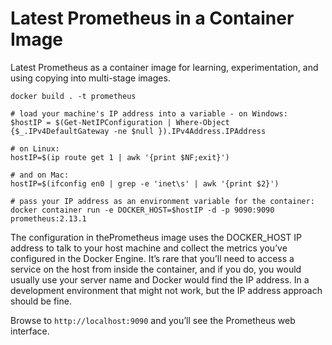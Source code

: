 # Latest Prometheus in a Container Image

Latest Prometheus as a container image for learning, experimentation,
and using copying into multi-stage images.
```
docker build . -t prometheus

# load your machine's IP address into a variable - on Windows:
$hostIP = $(Get-NetIPConfiguration | Where-Object {$_.IPv4DefaultGateway -ne $null }).IPv4Address.IPAddress

# on Linux:
hostIP=$(ip route get 1 | awk '{print $NF;exit}')

# and on Mac:
hostIP=$(ifconfig en0 | grep -e 'inet\s' | awk '{print $2}')

# pass your IP address as an environment variable for the container:
docker container run -e DOCKER_HOST=$hostIP -d -p 9090:9090 prometheus:2.13.1
```


The configuration in thePrometheus image uses the DOCKER_HOST IP address to
talk to your host machine and collect the metrics you’ve configured in the
Docker Engine. It’s rare that you’ll need to access a service on the host from
inside the container, and if you do, you would usually use your server name
and Docker would find the IP address. In a development environment that might
not work, but the IP address approach should be fine.

Browse to `http://localhost:9090` and you’ll see the Prometheus web interface.
